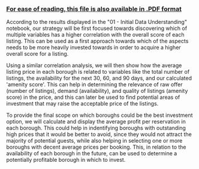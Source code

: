 ### <u>For ease of reading, this file is also available in .PDF format</u>

According to the results displayed in the "01 - Initial Data Understanding" notebook, our strategy will be first focused towards discovering which of multiple variables has a higher correlation with the overall score of each listing. This can be used as a first approach towards which of the aspects needs to be more heavily invested towards in order to acquire a higher overall score for a listing.

Using a similar correlation analysis, we will then show how the average listing price in each borough is related to variables like the total number of listings, the availability for the next 30, 60, and 90 days, and our calculated 'amenity score'. This can help in determining the relevance of raw offer (number of listings), demand (availability), and quality of listings (amenity score) in the price, and this can later be used to find potential areas of investment that may raise the acceptable price of the listings.

To provide the final scope on which boroughs could be the best investment option, we will calculate and display the average profit per reservation in each borough. This could help in indentifying boroughs with outstanding high prices that it would be better to avoid, since they would not attract the majority of potential guests, while also helping in selecting one or more boroughs with decent average prices per booking. This, in relation to the availability of each borough in the future, can be used to determine a potentially profitable borough in which to invest.